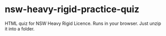 # nsw-heavy-rigid-practice-quiz
HTML quiz for NSW Heavy Rigid Licence.  Runs in your browser.  Just unzip it into a folder.
